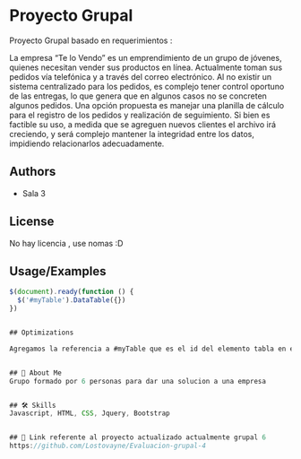 # Proyecto Grupal

Proyecto Grupal basado en requerimientos :

La empresa “Te lo Vendo” es un emprendimiento de un grupo de jóvenes, quienes necesitan vender sus
productos en línea. Actualmente toman sus pedidos vía telefónica y a través del correo electrónico. Al
no existir un sistema centralizado para los pedidos, es complejo tener control oportuno de las entregas,
lo que genera que en algunos casos no se concreten algunos pedidos.
Una opción propuesta es manejar una planilla de cálculo para el registro de los pedidos y realización de
seguimiento. Si bien es factible su uso, a medida que se agreguen nuevos clientes el archivo irá
creciendo, y será complejo mantener la integridad entre los datos, impidiendo relacionarlos
adecuadamente.

## Authors

-   Sala 3

## License

No hay licencia , use nomas :D

## Usage/Examples

```javascript
$(document).ready(function () {
  $('#myTable').DataTable({})
})


## Optimizations

Agregamos la referencia a #myTable que es el id del elemento tabla en el html


## 🚀 About Me
Grupo formado por 6 personas para dar una solucion a una empresa


## 🛠 Skills
Javascript, HTML, CSS, Jquery, Bootstrap


## 🔗 Link referente al proyecto actualizado actualmente grupal 6
https://github.com/Lostovayne/Evaluacion-grupal-4
```

